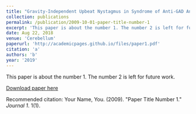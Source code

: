 ```yaml
---
title: "Gravity-Independent Upbeat Nystagmus in Syndrome of Anti-GAD Antibodies."
collection: publications
permalink: /publication/2009-10-01-paper-title-number-1
excerpt: 'This paper is about the number 1. The number 2 is left for future work.'
date: Aug 22, 2018
venue: 'Cerebellum'
paperurl: 'http://academicpages.github.io/files/paper1.pdf'
citation: 'a'
authors: 'b'
year: '2019'
---
```

This paper is about the number 1. The number 2 is left for future work.

[Download paper here](http://academicpages.github.io/files/paper1.pdf)

Recommended citation: Your Name, You. (2009). "Paper Title Number 1." <i>Journal 1</i>. 1(1).
